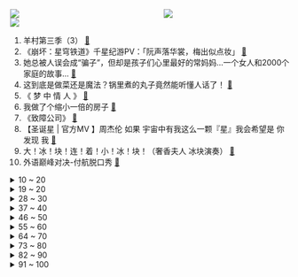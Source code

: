 <div >
	<a style="float:left;width:55%;" href = "https://github.com/anuraghazra/github-readme-stats">
	 <img src = "https://github-readme-stats.vercel.app/api?username=iuuuuuaena&theme=buefy&show_icons=true"/>
	</a>
	<a  style="float:right;width:45%" href = "https://github.com/anuraghazra/github-readme-stats">
	 <img  src="https://github-readme-stats.vercel.app/api/top-langs/?username=anuraghazra&layout=compact"/>
	</a>
	</div>

[![](https://img.shields.io/badge/jxd-@jxdgogogo.xyz-yellowgreen.svg)](https://www.jxdgogogo.xyz)<br>
1. 羊村第三季（3） [:link:](//www.bilibili.com/video/BV1nu4y1T7Ki) <br>
2. 《崩坏：星穹铁道》千星纪游PV：「阮声落华裳，梅出似点妆」 [:link:](//www.bilibili.com/video/BV1pb4y1V7Qw) <br>
3. 她总被人误会成“骗子”，但却是孩子们心里最好的常妈妈…一个女人和2000个家庭的故事… [:link:](//www.bilibili.com/video/BV1Tc41117Fp) <br>
4. 这到底是做菜还是魔法？锅里煮的丸子竟然能听懂人话了！ [:link:](//www.bilibili.com/video/BV15p4y1d7am) <br>
5. 《 梦 中 情 人 》 [:link:](//www.bilibili.com/video/BV1EN4y147co) <br>
6. 我做了个缩小一倍的房子 [:link:](//www.bilibili.com/video/BV1Li4y1Y7Lc) <br>
7. 《致障公司》 [:link:](//www.bilibili.com/video/BV12i4y187Sn) <br>
8. 【圣诞星 | 官方MV 】周杰伦 如果 宇宙中有我这么一颗『星』我会希望是 你 发现 我 [:link:](//www.bilibili.com/video/BV1Dg4y1C7wq) <br>
9. 大！冰！块！连！着！小！冰！块！（奢香夫人 冰块演奏） [:link:](//www.bilibili.com/video/BV1oi4y1a7uZ) <br>
10. 外语巅峰对决-付航脱口秀 [:link:](//www.bilibili.com/video/BV1VK411t7LY) <br>
<details>
<summary>10 ~ 20</summary>

11. 当我相信了东北人的简单吃一点2 [:link:](//www.bilibili.com/video/BV1FG411k7L4) <br>
12. "她用亲人的骨肉，造了一座鲜血牢笼！" [:link:](//www.bilibili.com/video/BV1Si4y1a7Tm) <br>
13. up爆肝24小时，周杰伦新歌《圣诞星》改编翻唱加长版，加点rap与和声 [:link:](//www.bilibili.com/video/BV1Lp4y1d7Jz) <br>
14. 《绝区零》妮可角色PV | 希望的标价 [:link:](//www.bilibili.com/video/BV1ya4y1z7XG) <br>
15. 【最强唐僧2】妖怪小心啊！！！ [:link:](//www.bilibili.com/video/BV1VQ4y1u7rt) <br>
16. 《原神》线上音乐会2023 - 无际之旅的旋律 [:link:](//www.bilibili.com/video/BV1ZN4y1x74v) <br>
17. 韩国中学历史教科书测评 [:link:](//www.bilibili.com/video/BV1Ai4y1Y7Sc) <br>
18. 火柴人 VS 我的世界系列 第三十三集 幸运方块权杖 [:link:](//www.bilibili.com/video/BV1FQ4y1g7eL) <br>
19. 佛罗里达男子房间发出惨叫，被警察上门直接逮捕，都是鹦鹉惹的事 [:link:](//www.bilibili.com/video/BV1ib4y137oA) <br>
</details>
<details>
<summary>19 ~ 20</summary>

20. 现在还能说资本主义会逐渐灭亡吗？【思维实验室】 [:link:](//www.bilibili.com/video/BV1S64y1p75u) <br>
21. 《没开灯是你的谎言》 [:link:](//www.bilibili.com/video/BV1oc411y7kk) <br>
22. 一只小狮子大摇大摆地走进我家… [:link:](//www.bilibili.com/video/BV1Mj411H7Rm) <br>
23. 被爱的瞬间值得记录 [:link:](//www.bilibili.com/video/BV18u4y1K7HY) <br>
24. 啊？？？？？？？？？？ [:link:](//www.bilibili.com/video/BV1Eg4y1y7jG) <br>
25. 是故意的还是不小心的 [:link:](//www.bilibili.com/video/BV1V94y1P7v4) <br>
26. 我们造了一架胜利飞燕1号，迪迦奥特曼-科幻进入现实 [:link:](//www.bilibili.com/video/BV19i4y1a7wn) <br>
27. 评论区展示你们的家乡话！ [:link:](//www.bilibili.com/video/BV1Di4y187LA) <br>
28. 大型纪录片《不列颠空战》男子喂鸽子泻药进行人工降雨 [:link:](//www.bilibili.com/video/BV1he411r7gy) <br>
</details>
<details>
<summary>28 ~ 30</summary>

29. 校园里的形式主义（真的超级无敌宇宙爽爽爽哇） [:link:](//www.bilibili.com/video/BV1Zc411y7RN) <br>
30. 当你阅尽千帆，是否还能遇见，痴痴等你的少年。 [:link:](//www.bilibili.com/video/BV1w64y1W7zL) <br>
31. 当神仙听到你的许愿时，他们会想什么？ [:link:](//www.bilibili.com/video/BV1fC4y1S7th) <br>
32. 【RAY评】周杰伦新歌《圣诞星》给我干沉默了....... [:link:](//www.bilibili.com/video/BV1Pg4y1y7Nw) <br>
33. “签收一下你的圣诞女仆” [:link:](//www.bilibili.com/video/BV11G411r7sW) <br>
34. 子弹正中眉心，教育完成闭环2.0 [:link:](//www.bilibili.com/video/BV1Lb4y137S2) <br>
35. 又到了一年一度的海皇节 [:link:](//www.bilibili.com/video/BV1Tu4y1T7te) <br>
36. 探秘中国最辣餐厅！江西萍乡菜！流传800年！到底有多辣？ [:link:](//www.bilibili.com/video/BV1zj411H7Yn) <br>
37. 这座城市，咋把坦克摆出来当玩具？！ [:link:](//www.bilibili.com/video/BV1jC4y1M7Ui) <br>
</details>
<details>
<summary>37 ~ 40</summary>

38. 猛男看了都扛不住落泪的电影 [:link:](//www.bilibili.com/video/BV1XN4y1x7ue) <br>
39. 恶心吐了！互联网上最恶心擦边球视频！【土味视频】 [:link:](//www.bilibili.com/video/BV1yC4y1S7VU) <br>
40. 挑战城市暴走16公里到力元君家!!!【第五期】 [:link:](//www.bilibili.com/video/BV1rQ4y1u7wq) <br>
41. 娜维娅真的太惨了… [:link:](//www.bilibili.com/video/BV1vw411V7XP) <br>
42. 【传染病简史8】炭疽：九死一生，可制成顶级生化武器的恶魔种子 [:link:](//www.bilibili.com/video/BV1aK41187iF) <br>
43. 在你被麻醉的30分钟里，医生用胃镜做了什么？ [:link:](//www.bilibili.com/video/BV1H64y1W7vZ) <br>
44. 【柠】是你的黑皮埃及猫猫吗 [:link:](//www.bilibili.com/video/BV1Vc411C7Up) <br>
45. “变身，比你想象的还要帅” [:link:](//www.bilibili.com/video/BV1ga4y1k7he) <br>
46. 当我买狗窝时忘了看尺寸… [:link:](//www.bilibili.com/video/BV1tK411t725) <br>
</details>
<details>
<summary>46 ~ 50</summary>

47. 极具商业头脑的狐狸尼克制造的爪爪冰棍，谁不馋呢？！ [:link:](//www.bilibili.com/video/BV1U94y1c7dK) <br>
48. 你不了解的白求恩（下）【历史调研室45】 [:link:](//www.bilibili.com/video/BV1jQ4y1u7Nn) <br>
49. 论180+男大对女生的杀伤力 [:link:](//www.bilibili.com/video/BV1pj411H7ke) <br>
50. 记个验证码也能这么燃吗？ [:link:](//www.bilibili.com/video/BV1Cb4y1V7Ny) <br>
51. 局部坏死的反义词 [:link:](//www.bilibili.com/video/BV1pe411y7NP) <br>
52. 【深渊的呼唤VII】宣传视频——《疯狂末世-Madness's Descent》 [:link:](//www.bilibili.com/video/BV15p4y1d7Z5) <br>
53. 狗：聊的好好的，这鱼咋还投河自尽了！ [:link:](//www.bilibili.com/video/BV1ku4y1K7sC) <br>
54. 盘点前奏火过主歌的神曲，很多人只听过前奏没听过主歌 [:link:](//www.bilibili.com/video/BV1f64y1p7nm) <br>
55. 我实在没想到这个玩意还能有后续…… [:link:](//www.bilibili.com/video/BV1RQ4y1M7WL) <br>
</details>
<details>
<summary>55 ~ 60</summary>

56. 今天民政局发对象，我去领了一个～ [:link:](//www.bilibili.com/video/BV1nG411k7y2) <br>
57. 给流浪猫制作四层冬季猫窝“阳光大通铺”～ [:link:](//www.bilibili.com/video/BV16a4y167KB) <br>
58. 军师：有时候真觉得这个世界挺莫名其妙的 [:link:](//www.bilibili.com/video/BV1nu4y1T7VL) <br>
59. 今年最后一次怪东西分享，原来钱都花在这儿了…… [:link:](//www.bilibili.com/video/BV1ce411r7ND) <br>
60. “猫科动物在睡觉的时候都很警惕” [:link:](//www.bilibili.com/video/BV1G94y1P7wt) <br>
61. 从未想过这个男人也会有老的一天？贝爷的传奇一生！ [:link:](//www.bilibili.com/video/BV15C4y1M7Eg) <br>
62. 向死而生，刀哥的崛起！ [:link:](//www.bilibili.com/video/BV1Ap4y1Z7oG) <br>
63. 这一刀，又有谁会变成英雄碎片呢 [:link:](//www.bilibili.com/video/BV13e411B726) <br>
64. 一 名 医 生 决 定 帮 病 人 有 尊 严 地 死 ！ [:link:](//www.bilibili.com/video/BV1Ru4y1J7Ee) <br>
</details>
<details>
<summary>64 ~ 70</summary>

65. 【生命奇观】新疆花海——大自然里最绚烂的“日历” [:link:](//www.bilibili.com/video/BV1ee411B7NP) <br>
66. 这是一扇会吃人的门！ [:link:](//www.bilibili.com/video/BV1qe411r7X4) <br>
67. “红 海 救 援” [:link:](//www.bilibili.com/video/BV12e411B7YW) <br>
68. 2023，如何做个年度混剪? [:link:](//www.bilibili.com/video/BV1FG411k7PS) <br>
69. “她教给学生的不仅是知识，还有改变命运的勇气” [:link:](//www.bilibili.com/video/BV1dC4y1S7CR) <br>
70. 是谁的兄弟我不说 [:link:](//www.bilibili.com/video/BV1SG411r7wU) <br>
71. 《友谊就是魔法》 [:link:](//www.bilibili.com/video/BV1bQ4y137Zy) <br>
72. 《明日方舟》EP - Snow Parade [:link:](//www.bilibili.com/video/BV1TN4y1z7of) <br>
73. 从小就爱提问！到了大学还了得？ [:link:](//www.bilibili.com/video/BV1u64y1H7Jy) <br>
</details>
<details>
<summary>73 ~ 80</summary>

74. 和老板的相处很愉快 [:link:](//www.bilibili.com/video/BV1fG411r7Tq) <br>
75. 人生不像天气可以预测，愿你该留的留该丢的丢！高分电影《天气预报员》 [:link:](//www.bilibili.com/video/BV1Ca4y1z73S) <br>
76. 一位丈夫被妻子发现出了轨，这是他的器官发生的变化 [:link:](//www.bilibili.com/video/BV1x94y1w7JS) <br>
77. 沙漠中不仅有鱼可以生存，还有渔夫捕鱼，真的开眼了 [:link:](//www.bilibili.com/video/BV1iu4y1K7up) <br>
78. 一把看不见的剑 [:link:](//www.bilibili.com/video/BV1Wg4y1y76P) <br>
79. 掉钱是她的谎言 [:link:](//www.bilibili.com/video/BV1zQ4y1u7GR) <br>
80. 震惊！！知名UP主打牌出老千被揍？【新概念倒放挑战】第六期 [:link:](//www.bilibili.com/video/BV1cC4y1u79F) <br>
81. “啊呜”小狗原型在这哦！别再盗视频啦！ [:link:](//www.bilibili.com/video/BV16j411H7xU) <br>
82. 爆笑！组织里全是内鬼！激情吐槽柯南剧场版《黑铁的鱼影子》 [:link:](//www.bilibili.com/video/BV1Ub4y1V7zs) <br>
</details>
<details>
<summary>82 ~ 90</summary>

83. 超前美学探讨！2024淘宝丑东西颁奖盛典来了 [:link:](//www.bilibili.com/video/BV1Hc411178z) <br>
84. 【声生不息】陈楚生 谭维维 合作舞台《胡广生》用声音讲述故事 [:link:](//www.bilibili.com/video/BV1fe411r7jL) <br>
85. 探秘全球最炸裂，非洲飞机餐！！这到底吃的什么？？ [:link:](//www.bilibili.com/video/BV1Mc41117dW) <br>
86. 我知道阿基想帮我出头，但他这样做我也是没有猜到 [:link:](//www.bilibili.com/video/BV1ij411H7Nj) <br>
87. 蟠 桃 园 结 义 [:link:](//www.bilibili.com/video/BV1Jc41117W4) <br>
88. 纵有狂风拔地起,我亦乘风破万里 [:link:](//www.bilibili.com/video/BV1zi4y1a7XD) <br>
89. 欧拉的魔法之剑，从弧度定义到上帝公式 [:link:](//www.bilibili.com/video/BV1Wu4y1K7EG) <br>
90. 【假装讲电影】爆笑！离婚在即！夫妻双双失忆！丈夫竟从新狂追老婆！ [:link:](//www.bilibili.com/video/BV1Hj411H7Ek) <br>
91. 3分钟，让你能识别路上所有的车！！ [:link:](//www.bilibili.com/video/BV1Ci4y1a7vJ) <br>
</details>
<details>
<summary>91 ~ 100</summary>

92. 火上央视！这款游戏为什么没有替代品？ [:link:](//www.bilibili.com/video/BV1YN4y187ep) <br>
93. 当我达到700移速时，阁下又该如何应对！！！ [:link:](//www.bilibili.com/video/BV1EK411t7KT) <br>
94. 【轰】“不是，你凭什么这么开心啊？” [:link:](//www.bilibili.com/video/BV1cg4y1y7kW) <br>
95. 这回烙熟了你们看看 [:link:](//www.bilibili.com/video/BV1Ze411r7jP) <br>
96. 大型纪录片《b站大学》 [:link:](//www.bilibili.com/video/BV1Fa4y167bN) <br>
97. 众所周知，手工区的up写字是不可以用笔的。新角色，体重秤，登场！ [:link:](//www.bilibili.com/video/BV1op4y1o7CX) <br>
98. 65 岁姥姥全国巡煮，安徽蚌埠一对夫妇，爱迎万难，爱也赢万难 [:link:](//www.bilibili.com/video/BV1kp4y1o7YE) <br>
99. 鲨鱼妹：这样的眼神多来点？想得美 [:link:](//www.bilibili.com/video/BV1xC4y1M7e5) <br>
100. 考试时你给出过什么离谱答案？ [:link:](//www.bilibili.com/video/BV14C4y1S7p7) <br>
</details>
